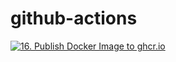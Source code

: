 # github-actions

[![16. Publish Docker Image to ghcr.io](https://github.com/Sumanshu-Nankana/github-actions/actions/workflows/16_Publish_Docker_Image_GHCR.yaml/badge.svg)](https://github.com/Sumanshu-Nankana/github-actions/actions/workflows/16_Publish_Docker_Image_GHCR.yaml)

